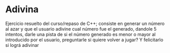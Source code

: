 # Adivina
Ejercicio resuelto del curso/repaso de C++; consiste en generar un número al azar y que el usuario adivine cual número fue el generado, dandole 5 intentos, darle una pista de si el número generado es menor o mayor al introducido por el usuario, preguntarle si quiere volver a jugar? Y felicitarlo si lográ adivinar
